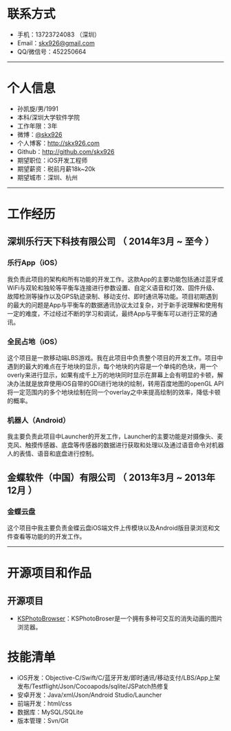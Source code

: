 # 联系方式

- 手机：13723724083 （深圳）
- Email：skx926@gmail.com
- QQ/微信号：452250664

---

# 个人信息

 - 孙凯旋/男/1991 
 - 本科/深圳大学软件学院 
 - 工作年限：3年
 - 微博：[@skx926](http://weibo.com/ikeson)
 - 个人博客：http://skx926.com
 - Github：http://github.com/skx926
 - 期望职位：iOS开发工程师
 - 期望薪资：税前月薪18k~20k
 - 期望城市：深圳、杭州
 
---

# 工作经历

## 深圳乐行天下科技有限公司 （ 2014年3月 ~ 至今 ）

### 乐行App（iOS）
我负责此项目的架构和所有功能的开发工作。这款App的主要功能包括通过蓝牙或WiFi与双轮和独轮等平衡车连接进行参数设置、自定义语音和灯效、固件升级、故障检测等操作以及GPS轨迹录制、移动支付、即时通讯等功能。项目初期遇到的最大的问题是App与平衡车的数据通讯协议太过复杂，对于新手说理解和使用有一定的难度，不过经过不断的学习和调试，最终App与平衡车可以进行正常的通讯。

### 全民占地（iOS） 
这个项目是一款移动端LBS游戏。我在此项目中负责整个项目的开发工作。项目中遇到的最大的难点在于地块的显示，每个地块的内容是一个单纯的色块，用一个overly来进行显示，如果有成千上万的地块同时显示在屏幕上会有明显的卡顿，解决办法就是放弃使用iOS自带的GDI进行地块的绘制，转用百度地图的openGL API将一定范围内的多个地块绘制在同一个overlay之中来提高绘制的效率，降低卡顿的概率。

### 机器人（Android）
我主要负责此项目中Launcher的开发工作，Launcher的主要功能是对摄像头、麦克风、触摸传感器、底盘等传感器的数据进行获取和处理以及通过语音命令对机器人的表情、语音和底盘进行控制。
 
## 金蝶软件（中国）有限公司 （ 2013年3月 ~ 2013年12月 ）

### 金蝶云盘 
这个项目中我主要负责金蝶云盘iOS端文件上传模块以及Android版目录浏览和文件查看等功能的的开发工作。

---

# 开源项目和作品

## 开源项目
 - [KSPhotoBrowser](https://github.com/skx926/KSPhotoBrowser)：KSPhotoBroser是一个拥有多种可交互的消失动画的图片浏览器。

# 技能清单

- iOS开发：Objective-C/Swift/C/蓝牙开发/即时通讯/移动支付/LBS/App上架发布/Testflight/Json/Cocoapods/sqlite/JSPatch热修复
- 安卓开发：Java/xml/Json/Android Studio/Launcher
- 前端开发：html/css
- 数据库：MySQL/SQLite
- 版本管理：Svn/Git
